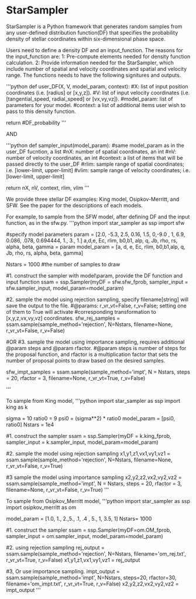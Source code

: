 # StarSampler

StarSampler is a Python framework that generates random samples from any user-defined distribution function(DF) that specifies the probability density of stellar coordinates within six-dimensional phase space.

Users need to define a density DF and an input\_function. The reasons for the input\_function are:
1: Pre-compute elements needed for density function calculation. 
2: Provide information needed for the StarSampler, which include number of spatial and velocity coordinates and spatial and velocity range. The functions needs to have the following signitures and outputs.


'''python
def user\_DF(X, V, model\_param, context):
  #X: list of input position coordinates (i.e. [radius] or [x,y,z]).
  #V: list of input velocity coordinates (i.e. [tangential_speed, radial_speed] or [vx,vy,vz]).
  #model\_param: list of parameters for your model.
  #context: a list of additional items user wish to pass to this density function.

return #DF\_probability
'''

AND 

'''python
def sampler\_input(model\_param):
  #same model\_param as in the user\_DF fucntion, a list
  #nX: number of spatial coordinates, an int
  #nV: number of velocity coordinates, an int
  #context: a list of items that will be passed directly to the user\_DF 
  #rlim: sample range of spatial coordinates;  i.e. [lower-limit, upper-limit]
  #vlim: sample range of velocity coordinates; i.e. [lower-limit, upper-limit]
  
return nX, nV, context, rlim, vlim
'''

We provide three stellar DF examples: King model, Osipkov-Merritt, and SFW. See the paper for the descriptions of each models.

For example, to sample from the SFW model, after defining DF and the input function, as in the sfw.py.
'''python
import star_sampler as ssp
import sfw

#specify model parameters
param = [2.0, -5.3, 2.5, 0.16, 1.5, 0,-9.0 , 1, 6.9, 0.086, .078, 0.694444, 1., 3., 1.]
a,d,e, Ec, rlim, b0,b1, alp, q, Jb, rho, rs, alpha, beta, gamma = param
model\_param = [a, d,  e, Ec, rlim, b0,b1,alp, q, Jb, rho, rs, alpha, beta, gamma]

Nstars = 1000 #the number of samples to draw

#1. construct the sampler with model\param, provide the DF function and input function
ssam = ssp.Sampler(myDF = sfw.sfw_fprob, sampler_input = sfw.sampler\_input, model\_param=model\_param)

#2. sample the model using rejection sampling, specify filename[string] will save the output to the file.
#@params: r_vr_vt=False, r_v=False; setting one of them to True will activate
#corresponding transformation to [x,y,z,vx,vy,vz] coordinates.
sfw\_rej\_samples = ssam.sample(sample\_method='rejection', N=Nstars, filename=None, r_vr_vt=False, r_v=False)

#OR
#3. sample the model using importance sampling, requires additional @param steps and @param rfactor.
#@param steps is number of steps for the proposal function, and rfactor is a multiplication factor that sets the number of proposal points to draw based on the desired samples.

sfw\_impt\_samples = ssam.sample(sample\_method='impt', N = Nstars, steps = 20, rfactor = 3,
                filename=None, r_vr_vt=True, r_v=False)
                
'''

To sample from King model,
'''python
import star_sampler as ssp
import king as k

sigma = 10
ratio0 = 9
psi0 = (sigma**2) * ratio0
model_param = [psi0, ratio0]
Nstars = 1e4

#1. construct the sampler
ssam = ssp.Sampler(myDF = k.king_fprob, sampler_input = k.sampler_input,
                        model_param=model_param)

#2. sample the model using rejection sampling
x1,y1,z1,vx1,vy1,vz1 = ssam.sample(sample_method='rejection', N=Nstars, filename=None,
                r_vr_vt=False, r_v=True)

#3  sample the model using importance sampling
x2,y2,z2,vx2,vy2,vz2 = ssam.sample(sample_method='impt', N = Nstars, steps = 20, rfactor = 3,
                filename=None, r_vr_vt=False, r_v=True)
'''

To sample from Osipkov_Merritt model,
'''python
import star_sampler as ssp
import osipkov_merritt as om

model_param = [1.0, 1., 2.,5., .1, .4 , 5., 1, 3.5, 1]
Nstars= 1000

#1. construct the sampler
ssam = ssp.Sampler(myDF=om.OM_fprob, sampler_input = om.sampler_input,
                        model_param=model_param)

#2. using rejection sampling
rej_output = ssam.sample(sample_method='rejection', N=Nstars, filename='om_rej.txt', r_vr_vt=True, r_v=False)
x1,y1,z1,vx1,vy1,vz1 = rej_output

#3, Or use importance sampling.
impt_output = ssam.sample(sample_method='impt', N=Nstars, steps=20, rfactor=30, filename='om_impt.txt', r_vr_vt=True, r_v=False)
x2,y2,z2,vx2,vy2,vz2 = impt_output
'''






